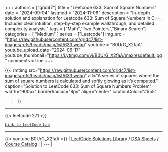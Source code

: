 
+++
authors = ["grid47"]
title = "Leetcode 633: Sum of Square Numbers"
date = "2024-09-04"
lastmod = "2024-11-06"
description = "In-depth solution and explanation for Leetcode 633: Sum of Square Numbers in C++. Includes clear intuition, step-by-step example walkthrough, and detailed complexity analysis."
tags = ["Math","Two Pointers","Binary Search"]
categories = [
    "Medium"
]
series = ["Leetcode"]
img_src = "https://raw.githubusercontent.com/grid47/list-images/refs/heads/main/list/633.webp"
youtube = "B0UrG_X2faA"
youtube_upload_date="2024-06-17"
youtube_thumbnail="https://i.ytimg.com/vi/B0UrG_X2faA/maxresdefault.jpg"
comments = true
+++


{{< rmtimg 
    src="https://raw.githubusercontent.com/grid47/list-images/refs/heads/main/list/633.webp" 
    alt="A series of squares where the sum of square numbers is calculated and softly glowing as it’s computed."
    caption="Solution to LeetCode 633: Sum of Square Numbers Problem"
    width="900px"
    borderRadius="8px"
    align="center" 
    captionColor="#555"
>}}
---
{{< leetcode 271 >}}

[`Link to LeetCode Lab`](https://leetcode.com/problems/sum-of-square-numbers/description/)

---
{{< youtube B0UrG_X2faA >}}
| [LeetCode Solutions Library](https://grid47.xyz/leetcode/) / [DSA Sheets](https://grid47.xyz/sheets/) / [Course Catalog](https://grid47.xyz/courses/) |
| --- |
